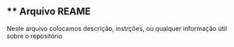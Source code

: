 ## ** Arquivo REAME
Neste arquivo colocamos descrição, 
instrções,
ou qualquer informação útil sobre o 
repositório